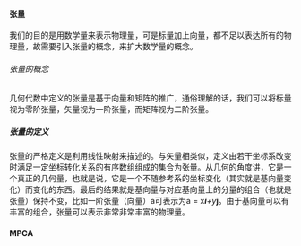 #### 张量

我们的目的是用数学量来表示物理量，可是标量加上向量，都不足以表达所有的物理量，故需要引入张量的概念，来扩大数学量的概念。

###### 张量的概念

几何代数中定义的张量是基于向量和矩阵的推广，通俗理解的话，我们可以将标量视为零阶张量，矢量视为一阶张量，而矩阵视为二阶张量。

##### 张量的定义

张量的严格定义是利用线性映射来描述的。与矢量相类似，定义由若干坐标系改变时满足一定坐标转化关系的有序数组组成的集合为张量。从几何的角度讲，它是一个真正的几何量，也就是说，它是一个不随参考系的坐标变化（其实就是基向量变化）而变化的东西。最后的结果就是基向量与对应基向量上的分量的组合（也就是张量）保持不变，比如一阶张量（向量）a可表示为a = x***i**+y***j**。由于基向量可以有丰富的组合，张量可以表示非常非常丰富的物理量。

#### MPCA

